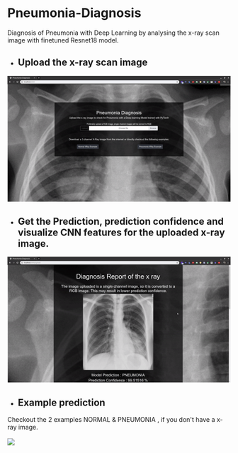# Pneumonia-Diagnosis
Diagnosis of Pneumonia with Deep Learning by analysing the x-ray scan image with finetuned Resnet18 model.

- ## Upload the x-ray scan image
![](assets/01-upload.gif)

- ## Get the Prediction, prediction confidence and visualize CNN features for the uploaded x-ray image.
![](assets/02-analyse_report.gif)

- ## Example prediction
Checkout the 2 examples NORMAL & PNEUMONIA , if you don't have a x-ray image.
<br><br>
![](assets/03-example.gif)
